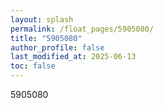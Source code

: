 ```yaml
---
layout: splash
permalink: /float_pages/5905080/
title: "5905080"
author_profile: false
last_modified_at: 2025-06-13
toc: false
---
```

 
5905080
